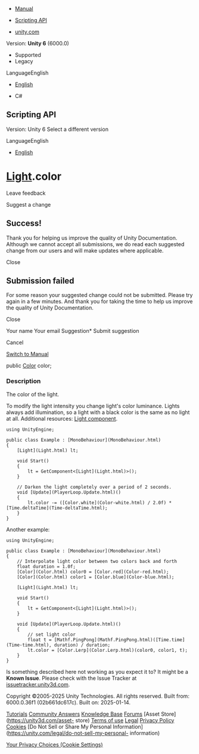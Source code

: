 [ ]()

  * [Manual](../Manual/index.html)
  * [Scripting API](../ScriptReference/index.html)

  * [unity.com](https://unity.com/)

Version: **Unity 6** (6000.0)

  * Supported
  * Legacy

LanguageEnglish

  * [English]()

  * C#

[ ](https://docs.unity3d.com)

## Scripting API

Version: Unity 6 Select a different version

LanguageEnglish

  * [English]()

#  [Light](Light.html).color

Leave feedback

Suggest a change

## Success!

Thank you for helping us improve the quality of Unity Documentation. Although
we cannot accept all submissions, we do read each suggested change from our
users and will make updates where applicable.

Close

## Submission failed

For some reason your suggested change could not be submitted. Please <a>try
again</a> in a few minutes. And thank you for taking the time to help us
improve the quality of Unity Documentation.

Close

Your name Your email Suggestion* Submit suggestion

Cancel

[Switch to Manual](../Manual/class-Light.html "Go to Light Component in the
Manual")

public [Color](Color.html) color;

### Description

The color of the light.

To modify the light intensity you change light's color luminance. Lights
always add illumination, so a light with a black color is the same as no light
at all. Additional resources: [Light component](../Manual/class-Light.html).

    
    
    using UnityEngine;  
      
    public class Example : [MonoBehaviour](MonoBehaviour.html)
    {
        [Light](Light.html) lt;  
      
        void Start()
        {
            lt = GetComponent<[Light](Light.html)>();
        }  
      
        // Darken the light completely over a period of 2 seconds.
        void [Update](PlayerLoop.Update.html)()
        {
            lt.color -= ([Color.white](Color-white.html) / 2.0f) * [Time.deltaTime](Time-deltaTime.html);
        }
    }
    

Another example:

    
    
    using UnityEngine;  
      
    public class Example : [MonoBehaviour](MonoBehaviour.html)
    {
        // Interpolate light color between two colors back and forth
        float duration = 1.0f;
        [Color](Color.html) color0 = [Color.red](Color-red.html);
        [Color](Color.html) color1 = [Color.blue](Color-blue.html);  
      
        [Light](Light.html) lt;  
      
        void Start()
        {
            lt = GetComponent<[Light](Light.html)>();
        }  
      
        void [Update](PlayerLoop.Update.html)()
        {
            // set light color
            float t = [Mathf.PingPong](Mathf.PingPong.html)([Time.time](Time-time.html), duration) / duration;
            lt.color = [Color.Lerp](Color.Lerp.html)(color0, color1, t);
        }
    }
    

Is something described here not working as you expect it to? It might be a
**Known Issue**. Please check with the Issue Tracker at
[issuetracker.unity3d.com](https://issuetracker.unity3d.com).

Copyright ©2005-2025 Unity Technologies. All rights reserved. Built from:
6000.0.36f1 (02b661dc617c). Built on: 2025-01-14.

[Tutorials](https://unity3d.com/learn) [Community
Answers](https://answers.unity3d.com) [Knowledge
Base](https://support.unity3d.com/hc/en-us)
[Forums](https://forum.unity3d.com) [Asset Store](https://unity3d.com/asset-
store) [Terms of use](https://docs.unity3d.com/Manual/TermsOfUse.html)
[Legal](https://unity.com/legal) [Privacy
Policy](https://unity.com/legal/privacy-policy)
[Cookies](https://unity.com/legal/cookie-policy) [Do Not Sell or Share My
Personal Information](https://unity.com/legal/do-not-sell-my-personal-
information)

[Your Privacy Choices (Cookie Settings)](javascript:void\(0\);)

